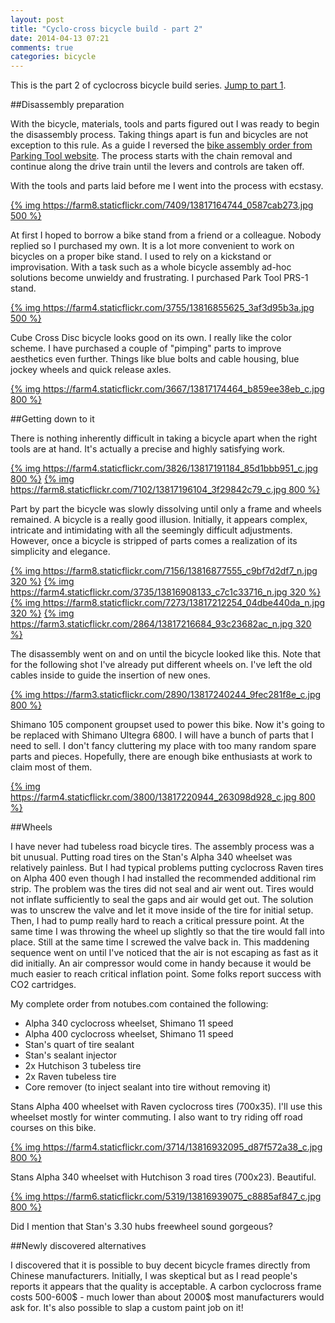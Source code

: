```yaml
---
layout: post
title: "Cyclo-cross bicycle build - part 2"
date: 2014-04-13 07:21
comments: true
categories: bicycle
---
```


This is the part 2 of cyclocross bicycle build series. [Jump to part 1](/blog/2014/04/03/cyclo-cross-bicycle-build-part-1/).

##Disassembly preparation

With the bicycle, materials, tools and parts figured out I was ready to begin the disassembly process. Taking things apart is fun and bicycles are not exception to this rule. As a guide 
I reversed the [bike assembly order from Parking Tool website](http://www.parktool.com/blog/repair-help/new-bike-assembly). The process starts with the chain removal and continue along the drive train until the levers and controls are taken off.

With the tools and parts laid before me I went into the process with ecstasy.

[{% img https://farm8.staticflickr.com/7409/13817164744_0587cab273.jpg 500 %}](https://www.flickr.com/photos/tentaclephotos/13817164744/in/set-72157643416319013)

At first I hoped to borrow a bike stand from a friend or a colleague. Nobody replied so I purchased my own. It is a lot more convenient to work on bicycles on a proper bike stand. I used to rely on a kickstand or improvisation. With a task such as a whole bicycle assembly ad-hoc solutions become unwieldy and frustrating. I purchased Park Tool PRS-1 stand.

[{% img https://farm4.staticflickr.com/3755/13816855625_3af3d95b3a.jpg 500 %}](https://www.flickr.com/photos/tentaclephotos/13816855625/in/set-72157643416319013)

Cube Cross Disc bicycle looks good on its own. I really like the color scheme. I have purchased a couple of "pimping" parts to improve aesthetics even further. Things like blue bolts and cable housing, blue jockey wheels and quick release axles.

[{% img https://farm4.staticflickr.com/3667/13817174464_b859ee38eb_c.jpg 800 %}](https://www.flickr.com/photos/tentaclephotos/13817174464/in/set-72157643416319013)

##Getting down to it

There is nothing inherently difficult in taking a bicycle apart when the right tools are at hand. It's actually a precise and highly satisfying work.

[{% img https://farm4.staticflickr.com/3826/13817191184_85d1bbb951_c.jpg 800 %}](https://www.flickr.com/photos/tentaclephotos/13817191184/in/set-72157643416319013)
[{% img https://farm8.staticflickr.com/7102/13817196104_3f29842c79_c.jpg 800 %}](https://www.flickr.com/photos/tentaclephotos/13817196104/in/set-72157643416319013)

Part by part the bicycle was slowly dissolving until only a frame and wheels remained. A bicycle is a really good illusion. Initially, it appears complex, intricate and intimidating with all the seemingly difficult adjustments. However, once a bicycle is stripped of parts comes a realization of its simplicity and elegance. 

[{% img https://farm8.staticflickr.com/7156/13816877555_c9bf7d2df7_n.jpg 320 %}](https://www.flickr.com/photos/tentaclephotos/13816877555/in/set-72157643416319013) [{% img https://farm4.staticflickr.com/3735/13816908133_c7c1c33716_n.jpg 320 %}](https://www.flickr.com/photos/tentaclephotos/13816908133/in/set-72157643416319013)
[{% img https://farm8.staticflickr.com/7273/13817212254_04dbe440da_n.jpg 320 %}](https://www.flickr.com/photos/tentaclephotos/13817212254/in/set-72157643416319013) [{% img https://farm3.staticflickr.com/2864/13817216684_93c23682ac_n.jpg 320 %}](https://www.flickr.com/photos/tentaclephotos/13817216684/in/set-72157643416319013)

The disassembly went on and on until the bicycle looked like this. Note that for the following shot I've already put different wheels on. I've left the old cables inside to guide the insertion of new ones.

[{% img https://farm3.staticflickr.com/2890/13817240244_9fec281f8e_c.jpg 800 %}](https://www.flickr.com/photos/tentaclephotos/13817240244/in/set-72157643416319013)

Shimano 105 component groupset used to power this bike. Now it's going to be replaced with Shimano Ultegra 6800. I will have a bunch of parts that I need to sell. I don't fancy cluttering my place with too many random spare parts and pieces. Hopefully, there are enough bike enthusiasts at work to claim most of them.

[{% img https://farm4.staticflickr.com/3800/13817220944_263098d928_c.jpg 800 %}](https://www.flickr.com/photos/tentaclephotos/13817220944/in/set-72157643416319013)

##Wheels

I have never had tubeless road bicycle tires. The assembly process was a bit unusual. Putting road tires on the Stan's Alpha 340 wheelset was relatively painless. But I had typical problems putting cyclocross Raven tires on Alpha 400 even though I had installed the recommended additional rim strip. The problem was the tires did not seal and air went out. Tires would not inflate sufficiently to seal the gaps and air would get out. The solution was to unscrew the valve and let it move inside of the tire for initial setup. Then, I had to pump really hard to reach a critical pressure point. At the same time I was throwing the wheel up slightly so that the tire would fall into place. Still at the same time I screwed the valve back in. This maddening sequence went on until I've noticed that the air is not escaping as fast as it did initially. An air compressor would come in handy because it would be much easier to reach critical inflation point. Some folks report success with CO2 cartridges.

My complete order from notubes.com contained the following:

 * Alpha 340 cyclocross wheelset, Shimano 11 speed
 * Alpha 400 cyclocross wheelset, Shimano 11 speed
 * Stan's quart of tire sealant
 * Stan's sealant injector
 * 2x Hutchison 3 tubeless tire
 * 2x Raven tubeless tire
 * Core remover (to inject sealant into tire without removing it)

Stans Alpha 400 wheelset with Raven cyclocross tires (700x35). I'll use this wheelset mostly for winter commuting. I also want to try riding off road courses on this bike.

[{% img https://farm4.staticflickr.com/3714/13816932095_d87f572a38_c.jpg 800 %}](https://www.flickr.com/photos/tentaclephotos/13816932095/in/set-72157643416319013)

Stans Alpha 340 wheelset with Hutchison 3 road tires (700x23). Beautiful.

[{% img https://farm6.staticflickr.com/5319/13816939075_c8885af847_c.jpg 800 %}](https://www.flickr.com/photos/tentaclephotos/13816939075/in/set-72157643416319013)

Did I mention that Stan's 3.30 hubs freewheel sound gorgeous?

##Newly discovered alternatives

I discovered that it is possible to buy decent bicycle frames directly from Chinese manufacturers. Initially, I was skeptical but as I read people's reports it appears that the quality is acceptable. A carbon cyclocross frame costs 500-600$ - much lower than about 2000$ most manufacturers would ask for. It's also possible to slap a custom paint job on it!